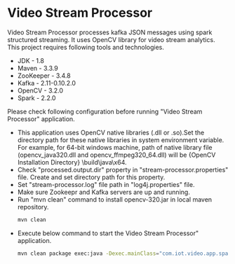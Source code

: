 # Video Stream Processor
Video Stream Processor processes kafka JSON messages using spark structured streaming. It uses OpenCV library for video stream analytics. This project requires following tools and technologies.

- JDK - 1.8
- Maven - 3.3.9
- ZooKeeper - 3.4.8
- Kafka - 2.11-0.10.2.0
- OpenCV - 3.2.0
- Spark - 2.2.0

Please check following configuration before running "Video Stream Processor" application. 
- This application uses OpenCV native libraries (.dll or .so).Set the directory path for these native libraries in system environment variable. For example, for 64-bit windows machine, path of native library file (opencv_java320.dll and opencv_ffmpeg320_64.dll) will be {OpenCV Installation Directory} \build\java\x64.
- Check "processed.output.dir" property in "stream-processor.properties" file. Create and set directory path for this property.
- Set "stream-processor.log" file path in "log4j.properties" file.
- Make sure Zookeepr and Kafka servers are up and running.
- Run "mvn clean" command to install opencv-320.jar in local maven repository. 
  ```sh
  mvn clean 
  ```
- Execute below command to start the Video Stream Processor" application. 
  ```sh
  mvn clean package exec:java -Dexec.mainClass="com.iot.video.app.spark.processor.VideoStreamProcessor"
  ```
